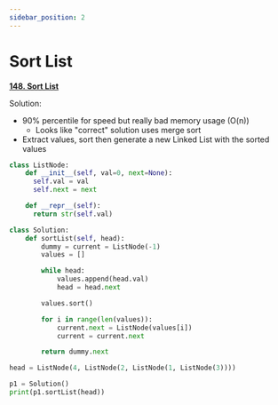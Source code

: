 ```yaml
---
sidebar_position: 2
---
```


# Sort List

**[148. Sort List](https://leetcode.com/problems/sort-list/)**

Solution:
 - 90% percentile for speed but really bad memory usage (O(n))
    - Looks like "correct" solution uses merge sort
 - Extract values, sort then generate a new Linked List with the sorted values

```python
class ListNode:
    def __init__(self, val=0, next=None):
      self.val = val
      self.next = next

    def __repr__(self):
      return str(self.val)

class Solution:
    def sortList(self, head):
        dummy = current = ListNode(-1)
        values = []

        while head:
            values.append(head.val)
            head = head.next

        values.sort()

        for i in range(len(values)):
            current.next = ListNode(values[i])
            current = current.next

        return dummy.next

head = ListNode(4, ListNode(2, ListNode(1, ListNode(3))))

p1 = Solution()
print(p1.sortList(head))
```
